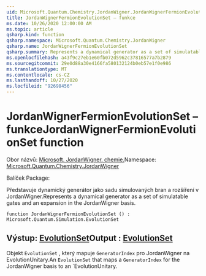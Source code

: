```yaml
---
uid: Microsoft.Quantum.Chemistry.JordanWigner.JordanWignerFermionEvolutionSet
title: JordanWignerFermionEvolutionSet – funkce
ms.date: 10/26/2020 12:00:00 AM
ms.topic: article
qsharp.kind: function
qsharp.namespace: Microsoft.Quantum.Chemistry.JordanWigner
qsharp.name: JordanWignerFermionEvolutionSet
qsharp.summary: Represents a dynamical generator as a set of simulatable gates and an expansion in the JordanWigner basis.
ms.openlocfilehash: a43f9c27eb1e60fb072d5962c37816577a7b2879
ms.sourcegitcommit: 29e0d88a30e4166fa580132124b0eb57e1f0e986
ms.translationtype: MT
ms.contentlocale: cs-CZ
ms.lasthandoff: 10/27/2020
ms.locfileid: "92698456"
---
```

# <a name="jordanwignerfermionevolutionset-function"></a><span data-ttu-id="60f93-102">JordanWignerFermionEvolutionSet – funkce</span><span class="sxs-lookup"><span data-stu-id="60f93-102">JordanWignerFermionEvolutionSet function</span></span>

<span data-ttu-id="60f93-103">Obor názvů: [Microsoft. JordanWigner. chemie.](xref:Microsoft.Quantum.Chemistry.JordanWigner)</span><span class="sxs-lookup"><span data-stu-id="60f93-103">Namespace: [Microsoft.Quantum.Chemistry.JordanWigner](xref:Microsoft.Quantum.Chemistry.JordanWigner)</span></span>

<span data-ttu-id="60f93-104">Balíček [](https://nuget.org/packages/)</span><span class="sxs-lookup"><span data-stu-id="60f93-104">Package: [](https://nuget.org/packages/)</span></span>


<span data-ttu-id="60f93-105">Představuje dynamický generátor jako sadu simulovaných bran a rozšíření v JordanWigner.</span><span class="sxs-lookup"><span data-stu-id="60f93-105">Represents a dynamical generator as a set of simulatable gates and an expansion in the JordanWigner basis.</span></span>

```qsharp
function JordanWignerFermionEvolutionSet () : Microsoft.Quantum.Simulation.EvolutionSet
```


## <a name="output--evolutionset"></a><span data-ttu-id="60f93-106">Výstup: [EvolutionSet](xref:Microsoft.Quantum.Simulation.EvolutionSet)</span><span class="sxs-lookup"><span data-stu-id="60f93-106">Output : [EvolutionSet](xref:Microsoft.Quantum.Simulation.EvolutionSet)</span></span>

<span data-ttu-id="60f93-107">Objekt `EvolutionSet` , který mapuje `GeneratorIndex` pro JordanWigner na EvolutionUnitary.</span><span class="sxs-lookup"><span data-stu-id="60f93-107">An `EvolutionSet` that maps a `GeneratorIndex` for the JordanWigner basis to an \`EvolutionUnitary.</span></span>